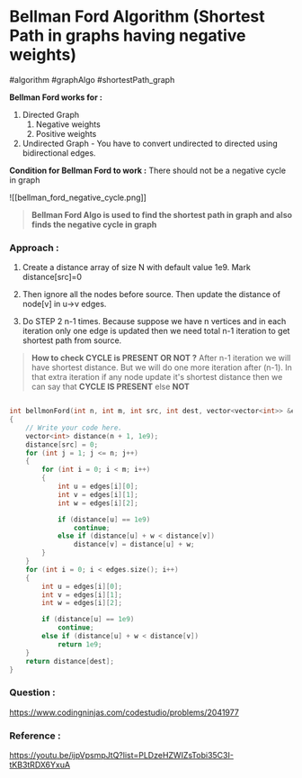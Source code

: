 # Bellman Ford Algorithm (Shortest Path in graphs having negative weights)

#algorithm #graphAlgo #shortestPath_graph

**Bellman Ford works for :**

1. Directed Graph
   1. Negative weights
   2. Positive weights
2. Undirected Graph - You have to convert undirected to directed using bidirectional edges.

**Condition for Bellman Ford to work :** There should not be a negative cycle in graph

![[bellman_ford_negative_cycle.png]]

> **Bellman Ford Algo is used to find the shortest path in graph and also finds the negative cycle in graph**

### Approach :

1. Create a distance array of size N with default value 1e9. Mark distance[src]=0

2. Then ignore all the nodes before source. Then update the distance of node[v] in u->v edges.

3. Do STEP 2 n-1 times. Because suppose we have n vertices and in each iteration only one edge is updated then we need total n-1 iteration to get shortest path from source.

> **How to check CYCLE is PRESENT OR NOT ?**
> After n-1 iteration we will have shortest distance. But we will do one more iteration after (n-1). In that extra iteration if any node update it's shortest distance then we can say that **CYCLE IS PRESENT** else **NOT**

```cpp

int bellmonFord(int n, int m, int src, int dest, vector<vector<int>> &edges)
{
    // Write your code here.
    vector<int> distance(n + 1, 1e9);
    distance[src] = 0;
    for (int j = 1; j <= n; j++)
    {
        for (int i = 0; i < m; i++)
        {
            int u = edges[i][0];
            int v = edges[i][1];
            int w = edges[i][2];

            if (distance[u] == 1e9)
                continue;
            else if (distance[u] + w < distance[v])
                distance[v] = distance[u] + w;
        }
    }
    for (int i = 0; i < edges.size(); i++)
    {
        int u = edges[i][0];
        int v = edges[i][1];
        int w = edges[i][2];

        if (distance[u] == 1e9)
            continue;
        else if (distance[u] + w < distance[v])
            return 1e9;
    }
    return distance[dest];
}
```

### Question :

https://www.codingninjas.com/codestudio/problems/2041977

### Reference :

https://youtu.be/ijpVpsmpJtQ?list=PLDzeHZWIZsTobi35C3I-tKB3tRDX6YxuA
